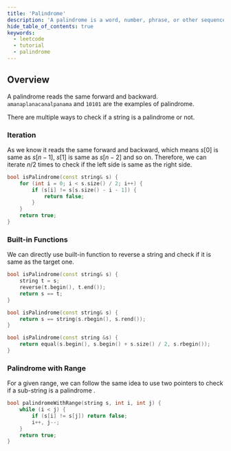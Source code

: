 ```yaml
---
title: 'Palindrome'
description: 'A palindrome is a word, number, phrase, or other sequence of characters which reads the same backward as forward.'
hide_table_of_contents: true
keywords:
  - leetcode
  - tutorial
  - palindrome
---
```


<TutorialAuthors names="@wingkwong"/>

## Overview

A palindrome reads the same forward and backward. `amanaplanacanalpanama` and `10101` are the examples of palindrome. 

There are multiple ways to check if a string is a palindrome or not. 

### Iteration 

As we know it reads the same forward and backward, which means $s[0]$ is same as $s[n - 1]$, $s[1]$ is same as $s[n - 2]$ and so on. Therefore, we can iterate $n / 2$ times to check if the left side is same as the right side.

```cpp
bool isPalindrome(const string& s) {
    for (int i = 0; i < s.size() / 2; i++) {
        if (s[i] != s[s.size() - i - 1]) {
            return false;
        }
    }
    return true;
}
```

### Built-in Functions

We can directly use built-in function to reverse a string and check if it is same as the target one.

```cpp
bool isPalindrome(const string& s) {
    string t = s;
    reverse(t.begin(), t.end());
    return s == t;
}
```

```cpp
bool isPalindrome(const string& s) {
    return s == string(s.rbegin(), s.rend());
}
```

```cpp
bool isPalindrome(const string &s) {
    return equal(s.begin(), s.begin() + s.size() / 2, s.rbegin());
}
```

### Palindrome with Range

For a given range, we can follow the same idea to use two pointers to check if a sub-string is a palindrome .

```cpp
bool palindromeWithRange(string s, int i, int j) {
    while (i < j) {
        if (s[i] != s[j]) return false;
        i++, j--;
    }
    return true;
}
```